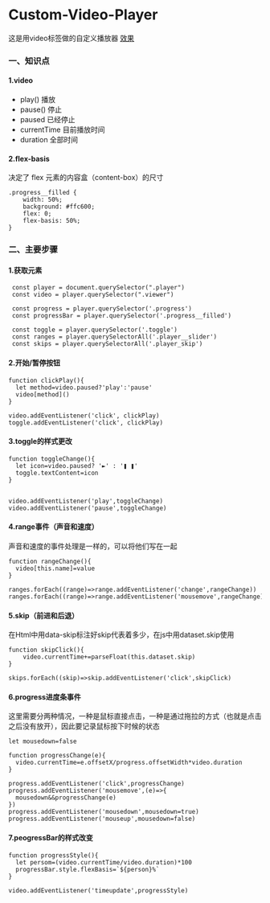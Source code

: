 # Custom-Video-Player
这是用video标签做的自定义播放器
<a href="https://xl-z4869.github.io/Custom-Video-Player/">效果</a>
 
### 一、知识点
#### 1.video
* play() 播放
* pause() 停止
* paused 已经停止
* currentTime 目前播放时间
* duration 全部时间
#### 2.flex-basis
决定了 flex 元素的内容盒（content-box）的尺寸
```
.progress__filled {
    width: 50%;
    background: #ffc600;
    flex: 0;
    flex-basis: 50%;
}
```

### 二、主要步骤
#### 1.获取元素
```
 const player = document.querySelector(".player")
 const video = player.querySelector(".viewer")

 const progress = player.querySelector('.progress')
 const progressBar = player.querySelector('.progress__filled')

 const toggle = player.querySelector('.toggle')
 const ranges = player.querySelectorAll('.player__slider')
 const skips = player.querySelectorAll('.player_skip')
```
#### 2.开始/暂停按钮
```
function clickPlay(){
  let method=video.paused?'play':'pause'
  video[method]()
}

video.addEventListener('click', clickPlay)
toggle.addEventListener('click', clickPlay)
```
#### 3.toggle的样式更改
```
function toggleChange(){
  let icon=video.paused? '►' : '❚ ❚'
  toggle.textContent=icon
}


video.addEventListener('play',toggleChange)
video.addEventListener('pause',toggleChange)
```
#### 4.range事件（声音和速度）
声音和速度的事件处理是一样的，可以将他们写在一起
```
function rangeChange(){
  video[this.name]=value
}

ranges.forEach((range)=>range.addEventListener('change',rangeChange))
ranges.forEach((range)=>range.addEventListener('mousemove',rangeChange))
```
#### 5.skip（前进和后退）
在Html中用data-skip标注好skip代表着多少，在js中用dataset.skip使用
```
function skipClick(){
	video.currentTime+=parseFloat(this.dataset.skip)
}

skips.forEach((skip)=>skip.addEventListener('click',skipClick)
```
#### 6.progress进度条事件
这里需要分两种情况，一种是鼠标直接点击，一种是通过拖拉的方式（也就是点击之后没有放开），因此要记录鼠标按下时候的状态
```
let mousedown=false

function progressChange(e){
  video.currentTime=e.offsetX/progress.offsetWidth*video.duration
}

progress.addEventListener('click',progressChange)
progress.addEventListener('mousemove',(e)=>{
  mousedown&&progressChange(e)
})
progress.addEventListener('mousedown',mousedown=true)
progress.addEventListener('mouseup',mousedown=false)
```
#### 7.peogressBar的样式改变
```
function progressStyle(){
  let persom=(video.currentTime/video.duration)*100
  progressBar.style.flexBasis=`${person}%`
}

video.addEventListener('timeupdate',progressStyle)
```
